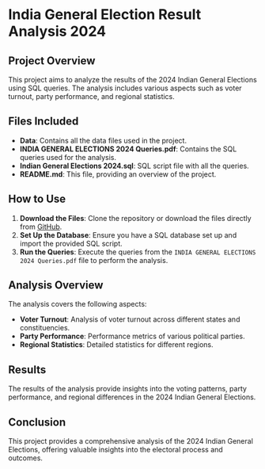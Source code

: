 # India General Election Result Analysis 2024

## Project Overview
This project aims to analyze the results of the 2024 Indian General Elections using SQL queries. The analysis includes various aspects such as voter turnout, party performance, and regional statistics.

## Files Included
- **Data**: Contains all the data files used in the project.
- **INDIA GENERAL ELECTIONS 2024 Queries.pdf**: Contains the SQL queries used for the analysis.
- **Indian General Elections 2024.sql**: SQL script file with all the queries.
- **README.md**: This file, providing an overview of the project.

## How to Use
1. **Download the Files**: Clone the repository or download the files directly from [GitHub](https://github.com/JyothsnaSontyana/SQLProjectIndianGeneralElections/blob/main/India%20General%20Election%20Result%20Analysis%202024/INDIA%20GENERAL%20ELECTIONS%202024%20Queries.pdf).
2. **Set Up the Database**: Ensure you have a SQL database set up and import the provided SQL script.
3. **Run the Queries**: Execute the queries from the `INDIA GENERAL ELECTIONS 2024 Queries.pdf` file to perform the analysis.

## Analysis Overview
The analysis covers the following aspects:
- **Voter Turnout**: Analysis of voter turnout across different states and constituencies.
- **Party Performance**: Performance metrics of various political parties.
- **Regional Statistics**: Detailed statistics for different regions.

## Results
The results of the analysis provide insights into the voting patterns, party performance, and regional differences in the 2024 Indian General Elections.

## Conclusion
This project provides a comprehensive analysis of the 2024 Indian General Elections, offering valuable insights into the electoral process and outcomes.

